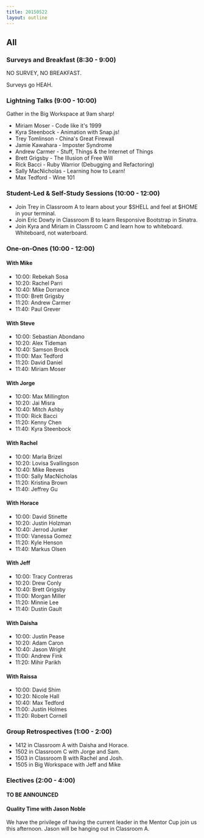 ```yaml
---
title: 20150522
layout: outline
---
```


## All

### Surveys and Breakfast (8:30 - 9:00)

NO SURVEY, NO BREAKFAST.

Surveys go HEAH.

### Lightning Talks (9:00 - 10:00)

Gather in the Big Workspace at 9am sharp!

* Miriam Moser - Code like it's 1999
* Kyra Steenbock - Animation with Snap.js!
* Trey Tomlinson - China's Great Firewall
* Jamie Kawahara - Imposter Syndrome
* Andrew Carmer - Stuff, Things & the Internet of Things
* Brett Grigsby - The Illusion of Free Will
* Rick Bacci - Ruby Warrior (Debugging and Refactoring)
* Sally MacNicholas - Learning how to Learn!
* Max Tedford - Wine 101

### Student-Led & Self-Study Sessions (10:00 - 12:00)

* Join Trey in Classroom A to learn about your $SHELL and feel at $HOME in your terminal.
* Join Eric Dowty in Classroom B to learn Responsive Bootstrap in Sinatra.
* Join Kyra and Miriam in Classroom C and learn how to whiteboard. Whiteboard, not waterboard.

### One-on-Ones (10:00 - 12:00)

#### With Mike
* 10:00: Rebekah Sosa
* 10:20: Rachel Parri
* 10:40: Mike Dorrance
* 11:00: Brett Grigsby
* 11:20: Andrew Carmer
* 11:40: Paul Grever

#### With Steve

* 10:00: Sebastian Abondano
* 10:20: Alex Tideman
* 10:40: Samson Brock
* 11:00: Max Tedford
* 11:20: David Daniel
* 11:40: Miriam Moser

#### With Jorge

* 10:00: Max Millington
* 10:20: Jai Misra
* 10:40: Mitch Ashby
* 11:00: Rick Bacci
* 11:20: Kenny Chen
* 11:40: Kyra Steenbock

#### With Rachel

* 10:00: Marla Brizel
* 10:20: Lovisa Svallingson
* 10:40: Mike Reeves
* 11:00: Sally MacNicholas
* 11:20: Kristina Brown
* 11:40: Jeffrey Gu

#### With Horace

* 10:00: David Stinette
* 10:20: Justin Holzman
* 10:40: Jerrod Junker
* 11:00: Vanessa Gomez
* 11:20: Kyle Henson
* 11:40: Markus Olsen

#### With Jeff

* 10:00: Tracy Contreras
* 10:20: Drew Conly
* 10:40: Brett Grigsby
* 11:00: Morgan Miller
* 11:20: Minnie Lee
* 11:40: Dustin Gault

#### With Daisha

* 10:00: Justin Pease
* 10:20: Adam Caron
* 10:40: Jason Wright
* 11:00: Andrew Fink
* 11:20: Mihir Parikh

#### With Raissa

* 10:00: David Shim
* 10:20: Nicole Hall
* 10:40: Max Tedford
* 11:00: Justin Holmes
* 11:20: Robert Cornell

### Group Retrospectives (1:00 - 2:00)

* 1412 in Classroom A with Daisha and Horace.
* 1502 in Classroom C with Jorge and Sam.
* 1503 in Classroom B with Rachel and Josh.
* 1505 in Big Workspace with Jeff and Mike

### Electives (2:00 - 4:00)

#### TO BE ANNOUNCED

#### Quality Time with Jason Noble
We have the privilege of having the current leader in the Mentor Cup join us this afternoon. Jason will be hanging out in Classroom A. 
